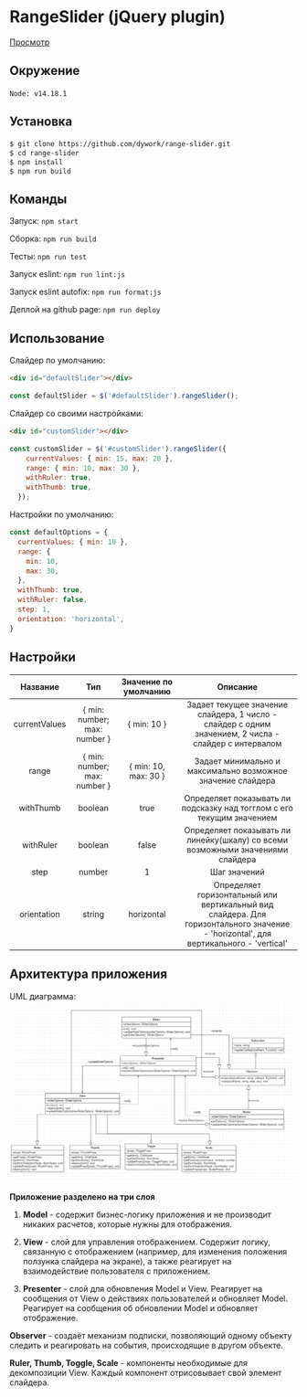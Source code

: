 # RangeSlider (jQuery plugin)

[Просмотр](https://dywork.github.io/range-slider/)

## Окружение

`Node: v14.18.1`

## Установка

```
$ git clone https://github.com/dywork/range-slider.git
$ cd range-slider
$ npm install
$ npm run build
```

## Команды

Запуск: 
`npm start`

Сборка: 
`npm run build`

Тесты: 
`npm run test`

Запуск eslint:
`npm run lint:js`

Запуск eslint autofix:
`npm run format:js`

Деплой на github page: 
`npm run deploy`

## Использование
Слайдер по умолчанию:
```html
<div id="defaultSlider"></div>
```
```javascript
const defaultSlider = $('#defaultSlider').rangeSlider();
```
Слайдер со своими настройками:
```html
<div id="customSlider"></div>
```
```javascript
const customSlider = $('#customSlider').rangeSlider({
    currentValues: { min: 15, max: 20 },
    range: { min: 10, max: 30 },
    withRuler: true,
    withThumb: true,
  });
```

 Настройки по умолчанию:
```javascript
const defaultOptions = {
  currentValues: { min: 10 },
  range: {
    min: 10,
    max: 30,
  },
  withThumb: true,
  withRuler: false,
  step: 1,
  orientation: 'horizontal',
}
```

## Настройки
| Название  | Тип  | Значение по умолчанию | Описание |
| :------------: |:---------------:| :---------:|:--:|
| currentValues     | { min: number; max: number } | { min: 10 } | Задает текущее значение слайдера, 1 число - слайдер с одним значением, 2 числа - слайдер с интервалом |
| range     | { min: number; max: number } | { min: 10, max: 30 } |  Задает минимально и максимально возможное значение слайдера
| withThumb | boolean | true | Определяет показывать ли подсказку над тогглом с его текущим значением |
| withRuler | boolean | false | Определяет показывать ли линейку(шкалу) со всеми возможными значениями слайдера |
| step | number | 1 | Шаг значений |
| orientation | string | horizontal | Определяет горизонтальный или вертикальный вид слайдера. Для горизонтального значение - 'horizontal', для вертикального - 'vertical' |

## Архитектура приложения
UML диаграмма:
![alt tag](range-slider-uml.png "UML диаграмма")​

**Приложение разделено на три слоя**
1) **Model** - содержит бизнес-логику приложения и не производит никаких расчетов, которые нужны для отображения.
 
2) **View** -  слой для управления отображением. Содержит логику, связанную с отображением (например, для изменения положения ползунка слайдера на экране), а также реагирует на взаимодействие пользователя с приложением.

3) **Presenter** - слой для обновления Model и View. Реагирует на сообщения от View о действиях пользователей и обновляет Model. Реагирует на сообщения об обновлении Model и обновляет отображение.

**Observer** - создаёт механизм подписки, позволяющий одному объекту следить и реагировать на события, происходящие в другом объекте.

**Ruler, Thumb, Toggle, Scale** - компоненты необходимые для декомпозиции View. Каждый компонент отрисовывает свой элемент слайдера. 
